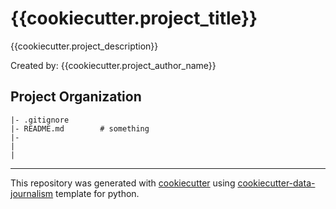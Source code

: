 # {{cookiecutter.project_title}}
{{cookiecutter.project_description}}

Created by: {{cookiecutter.project_author_name}}

## Project Organization
```
|- .gitignore 
|- README.md        # something
|- 
|
|

```
---
This repository was generated with [cookiecutter](https://github.com/cookiecutter/cookiecutter) using [cookiecutter-data-journalism](https://github.com/fer-aguirre/cookiecutter-data-journalism.git) template for python.